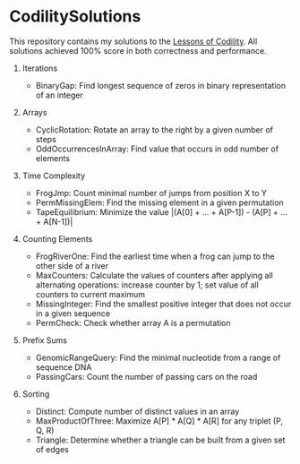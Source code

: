 # CodilitySolutions
This repository contains my solutions to the [Lessons of Codility](https://app.codility.com/programmers/lessons/). All solutions achieved 100% score in both correctness and performance.

1. Iterations
   - BinaryGap: Find longest sequence of zeros in binary representation of an integer
   
2. Arrays
   - CyclicRotation: Rotate an array to the right by a given number of steps
   - OddOccurrencesInArray: Find value that occurs in odd number of elements

3. Time Complexity
   - FrogJmp: Count minimal number of jumps from position X to Y
   - PermMissingElem: Find the missing element in a given permutation
   - TapeEquilibrium: Minimize the value |(A[0] + ... + A[P-1]) - (A[P] + ... + A[N-1])|

4. Counting Elements
   - FrogRiverOne: Find the earliest time when a frog can jump to the other side of a river
   - MaxCounters: Calculate the values of counters after applying all alternating operations: increase counter by 1; set value of all counters to current maximum
   - MissingInteger: Find the smallest positive integer that does not occur in a given sequence
   - PermCheck: Check whether array A is a permutation

5. Prefix Sums
   - GenomicRangeQuery: Find the minimal nucleotide from a range of sequence DNA
   - PassingCars: Count the number of passing cars on the road 

6. Sorting
   - Distinct: Compute number of distinct values in an array
   - MaxProductOfThree: Maximize A[P] * A[Q] * A[R] for any triplet (P, Q, R)
   - Triangle: Determine whether a triangle can be built from a given set of edges
